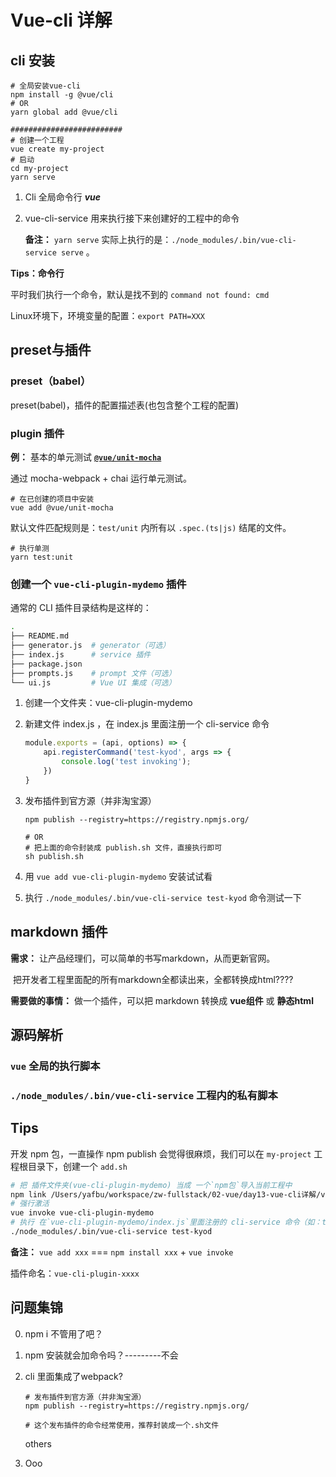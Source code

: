 # Vue-cli 详解

## cli 安装

```shell
# 全局安装vue-cli
npm install -g @vue/cli
# OR
yarn global add @vue/cli

#########################
# 创建一个工程
vue create my-project
# 启动
cd my-project
yarn serve
```

1. Cli 全局命令行 ***vue***

2. vue-cli-service 用来执行接下来创建好的工程中的命令

   **备注：** `yarn serve` 实际上执行的是：`./node_modules/.bin/vue-cli-service serve` 。

**Tips：命令行**

平时我们执行一个命令，默认是找不到的 `command not found: cmd`

Linux环境下，环境变量的配置：`export PATH=XXX`

## preset与插件

### preset（babel）

preset(babel)，插件的配置描述表(也包含整个工程的配置)

### plugin 插件

**例：** 基本的单元测试 **[`@vue/unit-mocha`](https://github.com/vuejs/vue-docs-zh-cn/tree/427499f44f9b5178236a5a1a86e8ac4e8fc45ec4/vue-cli-plugin-unit-mocha)**

通过 mocha-webpack + chai 运行单元测试。

```shell
# 在已创建的项目中安装
vue add @vue/unit-mocha
```

默认文件匹配规则是：`test/unit` 内所有以 `.spec.(ts|js)` 结尾的文件。

```shell
# 执行单测
yarn test:unit
```

### 创建一个 `vue-cli-plugin-mydemo` 插件

通常的 CLI 插件目录结构是这样的：

```sh
.
├── README.md
├── generator.js  # generator（可选）
├── index.js      # service 插件
├── package.json
├── prompts.js    # prompt 文件（可选）
└── ui.js         # Vue UI 集成（可选）
```

1. 创建一个文件夹：vue-cli-plugin-mydemo

2. 新建文件 index.js ，在 index.js 里面注册一个 cli-service 命令

   ```js
   module.exports = (api, options) => {
       api.registerCommand('test-kyod', args => {
           console.log('test invoking');
       })
   }
   ```

3. 发布插件到官方源（并非淘宝源）

   ```shell
   npm publish --registry=https://registry.npmjs.org/
   
   # OR
   # 把上面的命令封装成 publish.sh 文件，直接执行即可
   sh publish.sh
   ```

4. 用 `vue add vue-cli-plugin-mydemo` 安装试试看

5. 执行 `./node_modules/.bin/vue-cli-service test-kyod` 命令测试一下

## markdown 插件

**需求：** 让产品经理们，可以简单的书写markdown，从而更新官网。

​			把开发者工程里面配的所有markdown全都读出来，全都转换成html????

**需要做的事情：** 做一个插件，可以把 markdown 转换成 **vue组件** 或 **静态html**

## 源码解析

### `vue` 全局的执行脚本

### `./node_modules/.bin/vue-cli-service` 工程内的私有脚本

## Tips

开发 npm 包，一直操作 npm publish 会觉得很麻烦，我们可以在 `my-project` 工程根目录下，创建一个 `add.sh`

```sh
# 把 插件文件夹(vue-cli-plugin-mydemo) 当成 一个`npm包`导入当前工程中
npm link /Users/yafbu/workspace/zw-fullstack/02-vue/day13-vue-cli详解/vue-cli-plugin-mydemo
# 强行激活
vue invoke vue-cli-plugin-mydemo
# 执行 在`vue-cli-plugin-mydemo/index.js`里面注册的 cli-service 命令（如：test-kyod）
./node_modules/.bin/vue-cli-service test-kyod
```

**备注：** `vue add xxx` === `npm install xxx` + `vue invoke`

插件命名：`vue-cli-plugin-xxxx`

## 问题集锦

0. npm i 不管用了吧？

1. npm 安装就会加命令吗？---------不会

2. cli 里面集成了webpack?

   ```shell
   # 发布插件到官方源（并非淘宝源）
   npm publish --registry=https://registry.npmjs.org/
   
   # 这个发布插件的命令经常使用，推荐封装成一个.sh文件
   ```

   others

3. Ooo
